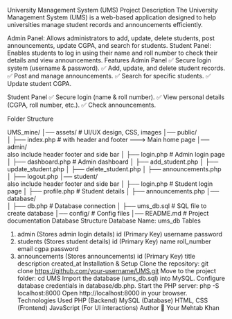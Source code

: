 University Management System (UMS)
Project Description
The University Management System (UMS) is a web-based application designed to help universities manage student records and announcements efficiently.

Admin Panel: Allows administrators to add, update, delete students, post announcements, update CGPA, and search for students.
Student Panel: Enables students to log in using their name and roll number to check their details and view announcements.
Features
Admin Panel
✅ Secure login system (username & password).
✅ Add, update, and delete student records.
✅ Post and manage announcements.
✅ Search for specific students.
✅ Update student CGPA.

Student Panel
✅ Secure login (name & roll number).
✅ View personal details (CGPA, roll number, etc.).
✅ Check announcements.

Folder Structure

UMS_mine/
│── assets/           # UI/UX design, CSS, images
│── public/           
│   ├── index.php  # with header and footer  ---> Main home page
│── admin/           
also include header footer and side bar 
│   ├── login.php     # Admin login page
│   ├── dashboard.php # Admin dashboard
│   ├── add_student.php
│   ├── update_student.php
│   ├── delete_student.php
│   ├── announcements.php
│   ├── logout.php
│── student/    
also include header footer and side bar 
│   ├── login.php     # Student login page
│   ├── profile.php   # Student details
│   ├── announcements.php
│── database/        
│   ├── db.php        # Database connection
│   ├── ums_db.sql    # SQL file to create database
│── config/           # Config files
│── README.md         # Project documentation
Database Structure
Database Name: ums_db
Tables
1. admin (Stores admin login details)
id (Primary Key)
username
password
2. students (Stores student details)
id (Primary Key)
name
roll_number
email
cgpa
password
3. announcements (Stores announcements)
id (Primary Key)
title
description
created_at
Installation & Setup
Clone the repository:
git clone https://github.com/your-username/UMS.git
Move to the project folder:
cd UMS
Import the database (ums_db.sql) into MySQL.
Configure database credentials in database/db.php.
Start the PHP server:
php -S localhost:8000
Open http://localhost:8000 in your browser.
Technologies Used
PHP (Backend)
MySQL (Database)
HTML, CSS (Frontend)
JavaScript (For UI interactions)
Author
👤 Your Mehtab Khan

